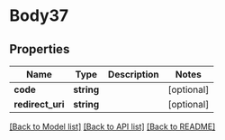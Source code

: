 # Body37

## Properties
Name | Type | Description | Notes
------------ | ------------- | ------------- | -------------
**code** | **string** |  | [optional] 
**redirect_uri** | **string** |  | [optional] 

[[Back to Model list]](../README.md#documentation-for-models) [[Back to API list]](../README.md#documentation-for-api-endpoints) [[Back to README]](../README.md)


